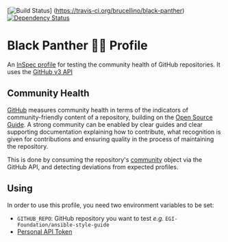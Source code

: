 [![Build Status](https://travis-ci.org/brucellino/black-panther.svg?branch=master)] (https://travis-ci.org/brucellino/black-panther) [![Dependency Status](https://gemnasium.com/badges/github.com/brucellino/black-panther.svg)](https://gemnasium.com/github.com/brucellino/black-panther)
# Black Panther ✊🏿 Profile

An [InSpec profile](https://www.chef.io/inspec/) for testing the community health of GitHub repositories.
It uses the [GitHub v3 API](https://developer.github.com/v3/)

## Community Health

[GitHub](htps://github.com) measures community health in terms of the indicators of community-friendly content of a repository, building on the [Open Source Guide](https://opensource.guide/building-community/).
A strong community can be enabled by clear guides and clear supporting documentation explaining how to contribute, what recognition is given for contributions and ensuring quality in the process of maintaining the repository.

This is done by consuming the repository's [community](https://developer.github.com/v3/repos/community/) object via the GitHub API, and detecting deviations from expected profiles.

## Using

In order to use this profile, you need two environment variables to be set: 

  - `GITHUB_REPO`: GitHub repository you want to test _e.g._ `EGI-Foundation/ansible-style-guide`
  - [Personal API Token](https://help.github.com/articles/creating-a-personal-access-token-for-the-command-line/)